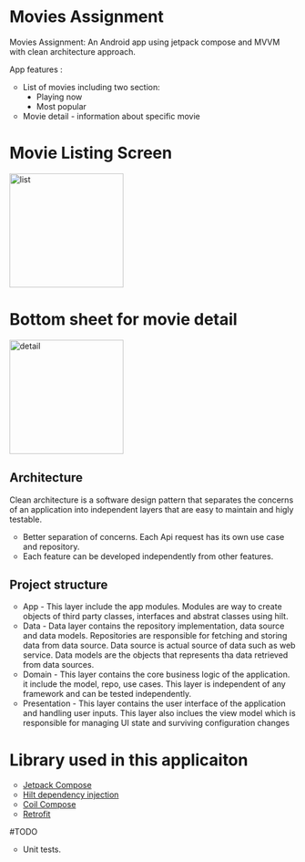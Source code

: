 # Movies Assignment

Movies Assignment: An Android app using jetpack compose and MVVM with clean architecture approach.

App features :

<ul style="list-style-type:circle">
  <li>List of movies including two section: 
    <ul style="list-style-type:disc">
       <li>Playing now</li>
       <li>Most popular</li>
    </ul>
 </li>
 <li>Movie detail - information about specific movie</li>
</ul>

# Movie Listing Screen

<img width="200" alt="list" src="https://user-images.githubusercontent.com/127376760/224245209-989dc52a-aa57-4d53-bf6f-8d67ab503517.png">

# Bottom sheet for movie detail

<img width="200" alt="detail" src="https://user-images.githubusercontent.com/127376760/224245013-1d8c5fbb-9485-439f-b4dc-670f3ce4db36.png">

## Architecture 

Clean architecture is a software design pattern that separates the concerns of an application into independent layers that are easy to maintain
and higly testable.

<ul style="list-style-type:circle">
  <li>Better separation of concerns. Each Api request has its own use case and repository.</li>
  <li>Each feature can be developed independently from other features.</li>
</ul>

## Project structure

 <ul style="list-style-type:circle">
  <li>App - This layer include the app modules. Modules are way to create objects of third party classes, interfaces and abstrat classes using hilt. </li>
  <li>Data - Data layer contains the repository implementation, data source and data models. Repositories are responsible for fetching and storing data from
  data source. Data source is actual source of data such as web service. Data models are the objects that represents tha data retrieved from data sources.
  </li>
  <li>Domain - This layer contains the core business logic of the application. it include the model, repo, use cases. This layer is independent of any 
  framework and can be tested independently.</li>
  <li>Presentation - This layer contains the user interface of the application and handling user inputs. This layer also inclues the view model which 
  is responsible for managing UI state and surviving configuration changes</li>
</ul>

# Library used in this applicaiton

<ul style="list-style-type:circle">
  <li><a href="https://developer.android.com/jetpack/compose?gclid=EAIaIQobChMIpKSisODQ_QIVQUorCh2xYQTZEAAYASAAEgK0r_D_BwE&gclsrc=aw.ds">Jetpack Compose</a></li>
  <li><a href="https://developer.android.com/training/dependency-injection/hilt-android">Hilt dependency injection</a></li>
  <li><a href="https://coil-kt.github.io/coil/compose/">Coil Compose</a></li>
   <li><a href="https://square.github.io/retrofit/">Retrofit</a></li>
</ul>

#TODO

<ul style="list-style-type:circle">
  <li>Unit tests.</li>
</ul>





